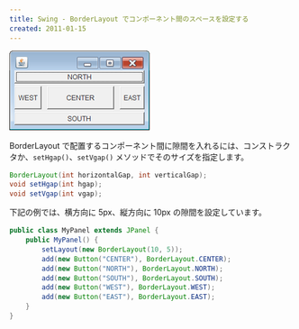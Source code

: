 ```yaml
---
title: Swing - BorderLayout でコンポーネント間のスペースを設定する
created: 2011-01-15
---
```


![./border-layout-gap.png](./border-layout-gap.png)

BorderLayout で配置するコンポーネント間に隙間を入れるには、コンストラクタか、`setHgap()`、`setVgap()` メソッドでそのサイズを指定します。

~~~ java
BorderLayout(int horizontalGap, int verticalGap);
void setHgap(int hgap);
void setVgap(int vgap);
~~~

下記の例では、横方向に 5px、縦方向に 10px の隙間を設定しています。

~~~ java
public class MyPanel extends JPanel {
    public MyPanel() {
        setLayout(new BorderLayout(10, 5));
        add(new Button("CENTER"), BorderLayout.CENTER);
        add(new Button("NORTH"), BorderLayout.NORTH);
        add(new Button("SOUTH"), BorderLayout.SOUTH);
        add(new Button("WEST"), BorderLayout.WEST);
        add(new Button("EAST"), BorderLayout.EAST);
    }
}
~~~


